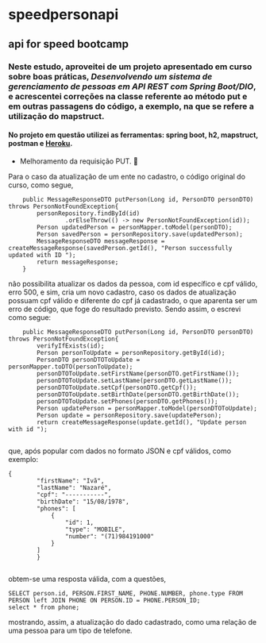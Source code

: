 # speedpersonapi
## api for speed bootcamp
### Neste estudo, aproveitei de um projeto apresentado em curso sobre boas práticas, *Desenvolvendo um sistema de gerenciamento de pessoas em API REST com Spring Boot/DIO*, e acrescentei correções na classe referente ao método put e em outras passagens do código, a exemplo, na que se refere a utilização do mapstruct.

#### No projeto em questão utilizei as ferramentas: spring boot, h2, mapstruct, postman e [Heroku](https://speedpersonapi.herokuapp.com/api/v1/people/).

* Melhoramento da requisição PUT. :speak_no_evil:

Para o caso da atualização de um ente no cadastro, o código original do curso, como segue,
```
    public MessageResponseDTO putPerson(Long id, PersonDTO personDTO) throws PersonNotFoundException{
        personRepository.findById(id)
                .orElseThrow(() -> new PersonNotFoundException(id));
        Person updatedPerson = personMapper.toModel(personDTO);
        Person savedPerson = personRepository.save(updatedPerson);
        MessageResponseDTO messageResponse = createMessageResponse(savedPerson.getId(), "Person successfully updated with ID ");
        return messageResponse;
    }

```
não possibilita atualizar os dados da pessoa, com id específico e cpf válido, erro 500, e sim, cria um novo cadastro, caso os dados de atualização possuam cpf válido e diferente do cpf já cadastrado, o que aparenta ser um erro de código, que foge do resultado previsto.
Sendo assim, o escrevi como segue:

```
    public MessageResponseDTO putPerson(Long id, PersonDTO personDTO) throws PersonNotFoundException{
        verifyIfExists(id);
        Person personToUpdate = personRepository.getById(id);
        PersonDTO personDTOToUpdate = personMapper.toDTO(personToUpdate);
        personDTOToUpdate.setFirstName(personDTO.getFirstName());
        personDTOToUpdate.setLastName(personDTO.getLastName());
        personDTOToUpdate.setCpf(personDTO.getCpf());
        personDTOToUpdate.setBirthDate(personDTO.getBirthDate());
        personDTOToUpdate.setPhones(personDTO.getPhones());
        Person updatePerson = personMapper.toModel(personDTOToUpdate);
        Person update = personRepository.save(updatePerson);
        return createMessageResponse(update.getId(), "Update person with id ");
   
```
que, após popular com dados no formato JSON e cpf válidos, como exemplo:

```
{
        "firstName": "Ivã",
        "lastName": "Nazaré",
        "cpf": "-----------",
        "birthDate": "15/08/1978",
        "phones": [
            {
                "id": 1,
                "type": "MOBILE",
                "number": "(71)984191000"
            }
        ]
        }
    
```
obtem-se uma resposta válida, com a questões,

```
SELECT person.id, PERSON.FIRST_NAME, PHONE.NUMBER, phone.type FROM PERSON left JOIN PHONE ON PERSON.ID = PHONE.PERSON_ID;
select * from phone;

```
mostrando, assim, a atualização do dado cadastrado, como uma relação de uma pessoa para um tipo de telefone.
